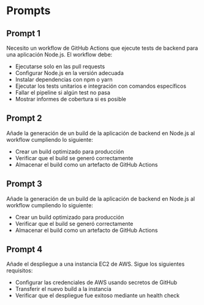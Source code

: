 # Prompts

## Prompt 1
Necesito  un workflow de GitHub Actions que ejecute tests de backend para una aplicación Node.js. El workflow debe:
- Ejecutarse solo en las pull requests
- Configurar Node.js en la versión adecuada
- Instalar dependencias con npm o yarn
- Ejecutar los tests unitarios e integración con comandos específicos
- Fallar el pipeline si algún test no pasa
- Mostrar informes de cobertura si es posible

## Prompt 2
Añade la generación de un build de la aplicación de backend en Node.js al workflow cumpliendo lo siguiente:
- Crear un build optimizado para producción
- Verificar que el build se generó correctamente
- Almacenar el build como un artefacto de GitHub Actions

## Prompt 3
Añade la generación de un build de la aplicación de backend en Node.js al workflow cumpliendo lo siguiente:
- Crear un build optimizado para producción
- Verificar que el build se generó correctamente
- Almacenar el build como un artefacto de GitHub Actions

## Prompt 4
Añade el despliegue a una instancia EC2 de AWS. Sigue los siguientes requisitos:
- Configurar las credenciales de AWS usando secretos de GitHub
- Transferir el nuevo build a la instancia
- Verificar que el despliegue fue exitoso mediante un health check
